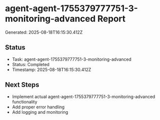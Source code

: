 # agent-agent-1755379777751-3-monitoring-advanced Report

Generated: 2025-08-18T16:15:30.412Z

## Status
- Task: agent-agent-1755379777751-3-monitoring-advanced
- Status: Completed
- Timestamp: 2025-08-18T16:15:30.412Z

## Next Steps
- Implement actual agent-agent-1755379777751-3-monitoring-advanced functionality
- Add proper error handling
- Add logging and monitoring
